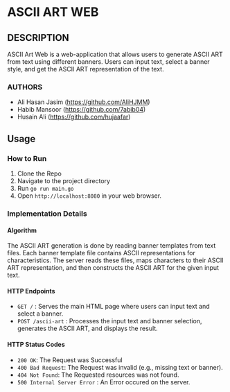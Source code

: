 # ASCII ART WEB

## DESCRIPTION
ASCII Art Web is a web-application that allows users to generate ASCII ART from text using different banners. Users can input text, select a banner style, and get the ASCII ART representation of the text.

### AUTHORS
- Ali Hasan Jasim (https://github.com/AliHJMM)
- Habib Mansoor (https://github.com/7abib04)
- Husain Ali (https://github.com/hujaafar)

## Usage

### How to Run
1. Clone the Repo
2. Navigate to the project directory
3. Run `go run main.go`
4. Open `http://localhost:8080` in your web browser.

### Implementation Details

#### Algorithm

The ASCII ART generation is done by reading banner templates from text files. Each banner template file contains ASCII representations for characteristics. The server reads these files, maps characters to their ASCII ART representation, and then constructs the ASCII ART for the given input text.

#### HTTP Endpoints

- `GET /` : Serves the main HTML page where users can input text and select a banner.
- `POST /ascii-art` : Processes the input text and banner selection, generates the ASCII ART, and displays the result.


#### HTTP Status Codes

- `200 OK`: The Request was Successful
- `400 Bad Request`: The Request was invalid (e.g., missing text or banner).
- `404 Not Found`: The Requested resources was not found.
- `500 Internal Server Error` : An Error occured on the server.
